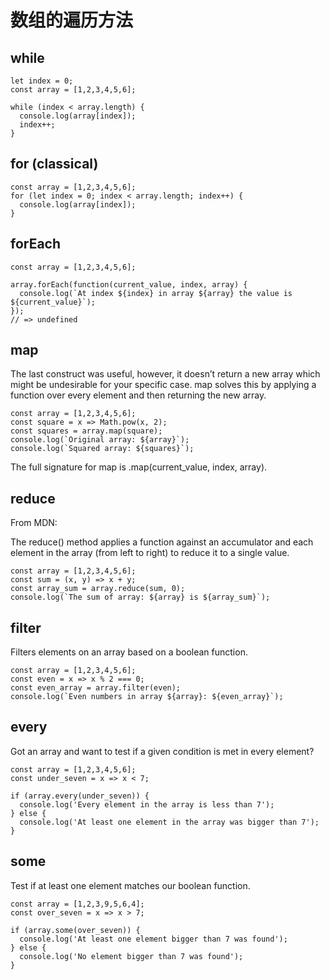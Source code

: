 # 数组的遍历方法
## while
```
let index = 0;
const array = [1,2,3,4,5,6];

while (index < array.length) {
  console.log(array[index]);
  index++;
}
```

## for (classical)
```
const array = [1,2,3,4,5,6];
for (let index = 0; index < array.length; index++) {
  console.log(array[index]);
}
```

## forEach
```
const array = [1,2,3,4,5,6];

array.forEach(function(current_value, index, array) {
  console.log(`At index ${index} in array ${array} the value is ${current_value}`);
});
// => undefined
```

## map
The last construct was useful, however, it doesn’t return a new array which might be undesirable for your specific case. map solves this by applying a function over every element and then returning the new array.
```
const array = [1,2,3,4,5,6];
const square = x => Math.pow(x, 2);
const squares = array.map(square);
console.log(`Original array: ${array}`);
console.log(`Squared array: ${squares}`);
```

The full signature for map is .map(current_value, index, array).

## reduce
From MDN:

The reduce() method applies a function against an accumulator and each element in the array (from left to right) to reduce it to a single value.
```
const array = [1,2,3,4,5,6];
const sum = (x, y) => x + y;
const array_sum = array.reduce(sum, 0);
console.log(`The sum of array: ${array} is ${array_sum}`);
```

## filter
Filters elements on an array based on a boolean function.
```
const array = [1,2,3,4,5,6];
const even = x => x % 2 === 0;
const even_array = array.filter(even);
console.log(`Even numbers in array ${array}: ${even_array}`);
```

## every
Got an array and want to test if a given condition is met in every element?
```
const array = [1,2,3,4,5,6];
const under_seven = x => x < 7;

if (array.every(under_seven)) {
  console.log('Every element in the array is less than 7');
} else {
  console.log('At least one element in the array was bigger than 7');
}
```

## some
Test if at least one element matches our boolean function.
```
const array = [1,2,3,9,5,6,4];
const over_seven = x => x > 7;

if (array.some(over_seven)) {
  console.log('At least one element bigger than 7 was found');
} else {
  console.log('No element bigger than 7 was found');
}
```
